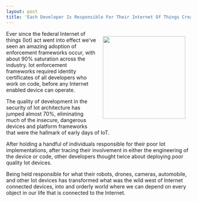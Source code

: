 ```yaml
---
layout: post
title: 'Each Developer Is Responsible For Their Internet Of Things Creation'
---
```

<p><img style="padding: 15px;" src="https://s3.amazonaws.com/kinlane-productions/bw-icons/bw-internet-of-things.png" alt="" width="225" align="right" /></p>
<p>Ever since the federal Internet of things (Iot) act went into effect we&rsquo;ve seen an amazing adoption of enforcement frameworks occur, with about 90% saturation across the industry. Iot enforcement frameworks required identity certificates of all developers who work on code, before any Internet enabled device can operate.</p>
<p>The quality of development in the security of Iot architecture has jumped almost 70%, eliminating much of the insecure, dangerous devices and platform frameworks that were the hallmark of early days of IoT.</p>
<p>After holding a handful of individuals responsible for their poor Iot implementations, after tracing their involvement in either the engineering of the device or code, other developers thought twice about deploying poor quality Iot devices.</p>
<p>Being held responsible for what their robots, drones, cameras, automobile, and other Iot devices has transformed what was the wild west of Internet connected devices, into and orderly world where we can depend on every object in our life that is connected to the Internet.</p>